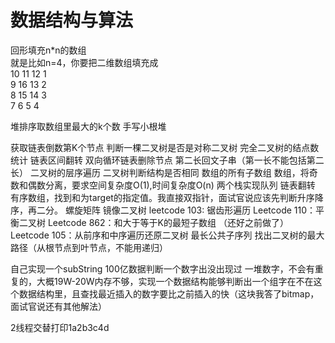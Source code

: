 
# 数据结构与算法

回形填充n*n的数组  
就是比如n=4，你要把二维数组填充成  
   10 11 12  1  
   9   16 13  2  
   8   15 14  3  
   7    6   5   4  

 堆排序取数组里最大的k个数  手写小根堆

获取链表倒数第K个节点
判断一棵二叉树是否是对称二叉树
完全二叉树的结点数统计
链表区间翻转
双向循环链表删除节点
第二长回文子串（第一长不能包括第二长）
二叉树的层序遍历
二叉树判断结构是否相同
数组的所有子数组
数组，将奇数和偶数分离，要求空间复杂度O(1),时间复杂度O(n)
两个栈实现队列
链表翻转
有序数组，找到和为target的指定值。我直接双指针，面试官说应该先判断升序降序，再二分。
螺旋矩阵
镜像二叉树
leetcode 103: 锯齿形遍历
 Leetcode 110：平衡二叉树
Leetcode 862：和大于等于K的最短子数组 （还好之前做了）
Leetcode 105：从前序和中序遍历还原二叉树
最长公共子序列
找出二叉树的最大路径（从根节点到叶节点，不能用递归） 

自己实现一个subString
100亿数据判断一个数字出没出现过
一堆数字，不会有重复的，大概19W-20W内存不够，实现一个数据结构能够判断出一个组字在不在这个数据结构里，且查找最近插入的数字要比之前插入的快（这块我答了bitmap，面试官说还有其他解法）

2线程交替打印1a2b3c4d